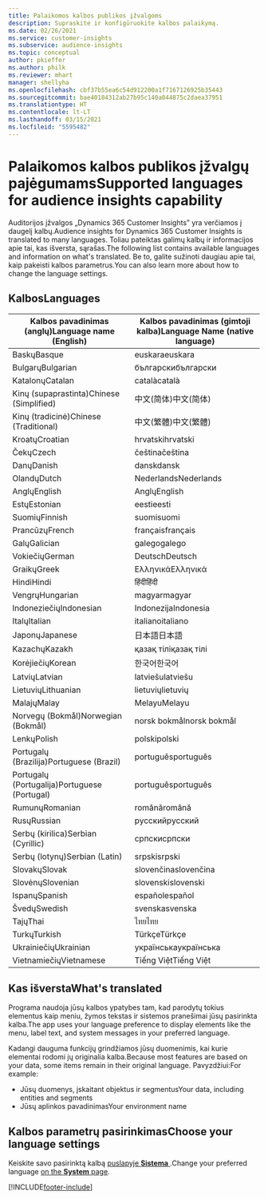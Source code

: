 ```yaml
---
title: Palaikomos kalbos publikos įžvalgoms
description: Supraskite ir konfigūruokite kalbos palaikymą.
ms.date: 02/26/2021
ms.service: customer-insights
ms.subservice: audience-insights
ms.topic: conceptual
author: pkieffer
ms.author: philk
ms.reviewer: mhart
manager: shellyha
ms.openlocfilehash: cbf37b55ea6c54d912200a1f7167126925b35443
ms.sourcegitcommit: bae40184312ab27b95c140a044875c2daea37951
ms.translationtype: HT
ms.contentlocale: lt-LT
ms.lasthandoff: 03/15/2021
ms.locfileid: "5595482"
---
```

# <a name="supported-languages-for-audience-insights-capability"></a><span data-ttu-id="e8277-103">Palaikomos kalbos publikos įžvalgų pajėgumams</span><span class="sxs-lookup"><span data-stu-id="e8277-103">Supported languages for audience insights capability</span></span>

<span data-ttu-id="e8277-104">Auditorijos įžvalgos „Dynamics 365 Customer Insights” yra verčiamos į daugelį kalbų.</span><span class="sxs-lookup"><span data-stu-id="e8277-104">Audience insights for Dynamics 365 Customer Insights is translated to many languages.</span></span> <span data-ttu-id="e8277-105">Toliau pateiktas galimų kalbų ir informacijos apie tai, kas išversta, sąrašas.</span><span class="sxs-lookup"><span data-stu-id="e8277-105">The following list contains available languages and information on what's translated.</span></span> <span data-ttu-id="e8277-106">Be to, galite sužinoti daugiau apie tai, kaip pakeisti kalbos parametrus.</span><span class="sxs-lookup"><span data-stu-id="e8277-106">You can also learn more about how to change the language settings.</span></span> 

## <a name="languages"></a><span data-ttu-id="e8277-107">Kalbos</span><span class="sxs-lookup"><span data-stu-id="e8277-107">Languages</span></span>

| <span data-ttu-id="e8277-108">Kalbos pavadinimas (anglų)</span><span class="sxs-lookup"><span data-stu-id="e8277-108">Language name (English)</span></span>|  <span data-ttu-id="e8277-109">Kalbos pavadinimas (gimtoji kalba)</span><span class="sxs-lookup"><span data-stu-id="e8277-109">Language Name (native language)</span></span> |
| ------------- | ------------- |
| <span data-ttu-id="e8277-110">Baskų</span><span class="sxs-lookup"><span data-stu-id="e8277-110">Basque</span></span> | <span data-ttu-id="e8277-111">euskara</span><span class="sxs-lookup"><span data-stu-id="e8277-111">euskara</span></span> |
| <span data-ttu-id="e8277-112">Bulgarų</span><span class="sxs-lookup"><span data-stu-id="e8277-112">Bulgarian</span></span> | <span data-ttu-id="e8277-113">български</span><span class="sxs-lookup"><span data-stu-id="e8277-113">български</span></span> |
| <span data-ttu-id="e8277-114">Katalonų</span><span class="sxs-lookup"><span data-stu-id="e8277-114">Catalan</span></span> | <span data-ttu-id="e8277-115">català</span><span class="sxs-lookup"><span data-stu-id="e8277-115">català</span></span> |
| <span data-ttu-id="e8277-116">Kinų (supaprastinta)</span><span class="sxs-lookup"><span data-stu-id="e8277-116">Chinese (Simplified)</span></span> | <span data-ttu-id="e8277-117">中文(简体)</span><span class="sxs-lookup"><span data-stu-id="e8277-117">中文(简体)</span></span> |
| <span data-ttu-id="e8277-118">Kinų (tradicinė)</span><span class="sxs-lookup"><span data-stu-id="e8277-118">Chinese (Traditional)</span></span> | <span data-ttu-id="e8277-119">中文(繁體)</span><span class="sxs-lookup"><span data-stu-id="e8277-119">中文(繁體)</span></span> |
| <span data-ttu-id="e8277-120">Kroatų</span><span class="sxs-lookup"><span data-stu-id="e8277-120">Croatian</span></span> | <span data-ttu-id="e8277-121">hrvatski</span><span class="sxs-lookup"><span data-stu-id="e8277-121">hrvatski</span></span> |
| <span data-ttu-id="e8277-122">Čekų</span><span class="sxs-lookup"><span data-stu-id="e8277-122">Czech</span></span> | <span data-ttu-id="e8277-123">čeština</span><span class="sxs-lookup"><span data-stu-id="e8277-123">čeština</span></span> |
| <span data-ttu-id="e8277-124">Danų</span><span class="sxs-lookup"><span data-stu-id="e8277-124">Danish</span></span> | <span data-ttu-id="e8277-125">dansk</span><span class="sxs-lookup"><span data-stu-id="e8277-125">dansk</span></span> |
| <span data-ttu-id="e8277-126">Olandų</span><span class="sxs-lookup"><span data-stu-id="e8277-126">Dutch</span></span> | <span data-ttu-id="e8277-127">Nederlands</span><span class="sxs-lookup"><span data-stu-id="e8277-127">Nederlands</span></span> |
| <span data-ttu-id="e8277-128">Anglų</span><span class="sxs-lookup"><span data-stu-id="e8277-128">English</span></span> | <span data-ttu-id="e8277-129">Anglų</span><span class="sxs-lookup"><span data-stu-id="e8277-129">English</span></span> |
| <span data-ttu-id="e8277-130">Estų</span><span class="sxs-lookup"><span data-stu-id="e8277-130">Estonian</span></span> | <span data-ttu-id="e8277-131">eesti</span><span class="sxs-lookup"><span data-stu-id="e8277-131">eesti</span></span> |
| <span data-ttu-id="e8277-132">Suomių</span><span class="sxs-lookup"><span data-stu-id="e8277-132">Finnish</span></span> | <span data-ttu-id="e8277-133">suomi</span><span class="sxs-lookup"><span data-stu-id="e8277-133">suomi</span></span> |
| <span data-ttu-id="e8277-134">Prancūzų</span><span class="sxs-lookup"><span data-stu-id="e8277-134">French</span></span> | <span data-ttu-id="e8277-135">français</span><span class="sxs-lookup"><span data-stu-id="e8277-135">français</span></span> |
| <span data-ttu-id="e8277-136">Galų</span><span class="sxs-lookup"><span data-stu-id="e8277-136">Galician</span></span> | <span data-ttu-id="e8277-137">galego</span><span class="sxs-lookup"><span data-stu-id="e8277-137">galego</span></span> |
| <span data-ttu-id="e8277-138">Vokiečių</span><span class="sxs-lookup"><span data-stu-id="e8277-138">German</span></span> | <span data-ttu-id="e8277-139">Deutsch</span><span class="sxs-lookup"><span data-stu-id="e8277-139">Deutsch</span></span> |
| <span data-ttu-id="e8277-140">Graikų</span><span class="sxs-lookup"><span data-stu-id="e8277-140">Greek</span></span> | <span data-ttu-id="e8277-141">Ελληνικά</span><span class="sxs-lookup"><span data-stu-id="e8277-141">Ελληνικά</span></span> |
| <span data-ttu-id="e8277-142">Hindi</span><span class="sxs-lookup"><span data-stu-id="e8277-142">Hindi</span></span> | <span data-ttu-id="e8277-143">हिंदी</span><span class="sxs-lookup"><span data-stu-id="e8277-143">हिंदी</span></span> |
| <span data-ttu-id="e8277-144">Vengrų</span><span class="sxs-lookup"><span data-stu-id="e8277-144">Hungarian</span></span> | <span data-ttu-id="e8277-145">magyar</span><span class="sxs-lookup"><span data-stu-id="e8277-145">magyar</span></span> |
| <span data-ttu-id="e8277-146">Indoneziečių</span><span class="sxs-lookup"><span data-stu-id="e8277-146">Indonesian</span></span> | <span data-ttu-id="e8277-147">Indonezija</span><span class="sxs-lookup"><span data-stu-id="e8277-147">Indonesia</span></span> |
| <span data-ttu-id="e8277-148">Italų</span><span class="sxs-lookup"><span data-stu-id="e8277-148">Italian</span></span> | <span data-ttu-id="e8277-149">italiano</span><span class="sxs-lookup"><span data-stu-id="e8277-149">italiano</span></span> |
| <span data-ttu-id="e8277-150">Japonų</span><span class="sxs-lookup"><span data-stu-id="e8277-150">Japanese</span></span> | <span data-ttu-id="e8277-151">日本語</span><span class="sxs-lookup"><span data-stu-id="e8277-151">日本語</span></span> |
| <span data-ttu-id="e8277-152">Kazachų</span><span class="sxs-lookup"><span data-stu-id="e8277-152">Kazakh</span></span> | <span data-ttu-id="e8277-153">қазақ тілі</span><span class="sxs-lookup"><span data-stu-id="e8277-153">қазақ тілі</span></span> |
| <span data-ttu-id="e8277-154">Korėjiečių</span><span class="sxs-lookup"><span data-stu-id="e8277-154">Korean</span></span> | <span data-ttu-id="e8277-155">한국어</span><span class="sxs-lookup"><span data-stu-id="e8277-155">한국어</span></span> |
| <span data-ttu-id="e8277-156">Latvių</span><span class="sxs-lookup"><span data-stu-id="e8277-156">Latvian</span></span> | <span data-ttu-id="e8277-157">latviešu</span><span class="sxs-lookup"><span data-stu-id="e8277-157">latviešu</span></span> |
| <span data-ttu-id="e8277-158">Lietuvių</span><span class="sxs-lookup"><span data-stu-id="e8277-158">Lithuanian</span></span> | <span data-ttu-id="e8277-159">lietuvių</span><span class="sxs-lookup"><span data-stu-id="e8277-159">lietuvių</span></span> |
| <span data-ttu-id="e8277-160">Malajų</span><span class="sxs-lookup"><span data-stu-id="e8277-160">Malay</span></span> | <span data-ttu-id="e8277-161">Melayu</span><span class="sxs-lookup"><span data-stu-id="e8277-161">Melayu</span></span> |
| <span data-ttu-id="e8277-162">Norvegų (Bokmål)</span><span class="sxs-lookup"><span data-stu-id="e8277-162">Norwegian (Bokmål)</span></span> | <span data-ttu-id="e8277-163">norsk bokmål</span><span class="sxs-lookup"><span data-stu-id="e8277-163">norsk bokmål</span></span> |
| <span data-ttu-id="e8277-164">Lenkų</span><span class="sxs-lookup"><span data-stu-id="e8277-164">Polish</span></span> | <span data-ttu-id="e8277-165">polski</span><span class="sxs-lookup"><span data-stu-id="e8277-165">polski</span></span> |
| <span data-ttu-id="e8277-166">Portugalų (Brazilija)</span><span class="sxs-lookup"><span data-stu-id="e8277-166">Portuguese (Brazil)</span></span> | <span data-ttu-id="e8277-167">português</span><span class="sxs-lookup"><span data-stu-id="e8277-167">português</span></span> |
| <span data-ttu-id="e8277-168">Portugalų (Portugalija)</span><span class="sxs-lookup"><span data-stu-id="e8277-168">Portuguese (Portugal)</span></span> | <span data-ttu-id="e8277-169">português</span><span class="sxs-lookup"><span data-stu-id="e8277-169">português</span></span> |
| <span data-ttu-id="e8277-170">Rumunų</span><span class="sxs-lookup"><span data-stu-id="e8277-170">Romanian</span></span> | <span data-ttu-id="e8277-171">română</span><span class="sxs-lookup"><span data-stu-id="e8277-171">română</span></span> |
| <span data-ttu-id="e8277-172">Rusų</span><span class="sxs-lookup"><span data-stu-id="e8277-172">Russian</span></span> | <span data-ttu-id="e8277-173">pусский</span><span class="sxs-lookup"><span data-stu-id="e8277-173">pусский</span></span> |
| <span data-ttu-id="e8277-174">Serbų (kirilica)</span><span class="sxs-lookup"><span data-stu-id="e8277-174">Serbian (Cyrillic)</span></span> | <span data-ttu-id="e8277-175">српски</span><span class="sxs-lookup"><span data-stu-id="e8277-175">српски</span></span> |
| <span data-ttu-id="e8277-176">Serbų (lotynų)</span><span class="sxs-lookup"><span data-stu-id="e8277-176">Serbian (Latin)</span></span> | <span data-ttu-id="e8277-177">srpski</span><span class="sxs-lookup"><span data-stu-id="e8277-177">srpski</span></span> |
| <span data-ttu-id="e8277-178">Slovakų</span><span class="sxs-lookup"><span data-stu-id="e8277-178">Slovak</span></span> | <span data-ttu-id="e8277-179">slovenčina</span><span class="sxs-lookup"><span data-stu-id="e8277-179">slovenčina</span></span> |
| <span data-ttu-id="e8277-180">Slovėnų</span><span class="sxs-lookup"><span data-stu-id="e8277-180">Slovenian</span></span> | <span data-ttu-id="e8277-181">slovenski</span><span class="sxs-lookup"><span data-stu-id="e8277-181">slovenski</span></span> |
| <span data-ttu-id="e8277-182">Ispanų</span><span class="sxs-lookup"><span data-stu-id="e8277-182">Spanish</span></span> | <span data-ttu-id="e8277-183">español</span><span class="sxs-lookup"><span data-stu-id="e8277-183">español</span></span> |
| <span data-ttu-id="e8277-184">Švedų</span><span class="sxs-lookup"><span data-stu-id="e8277-184">Swedish</span></span> | <span data-ttu-id="e8277-185">svenska</span><span class="sxs-lookup"><span data-stu-id="e8277-185">svenska</span></span> |
| <span data-ttu-id="e8277-186">Tajų</span><span class="sxs-lookup"><span data-stu-id="e8277-186">Thai</span></span> | <span data-ttu-id="e8277-187">ไทย</span><span class="sxs-lookup"><span data-stu-id="e8277-187">ไทย</span></span> |
| <span data-ttu-id="e8277-188">Turkų</span><span class="sxs-lookup"><span data-stu-id="e8277-188">Turkish</span></span> | <span data-ttu-id="e8277-189">Türkçe</span><span class="sxs-lookup"><span data-stu-id="e8277-189">Türkçe</span></span> |
| <span data-ttu-id="e8277-190">Ukrainiečių</span><span class="sxs-lookup"><span data-stu-id="e8277-190">Ukrainian</span></span> | <span data-ttu-id="e8277-191">українська</span><span class="sxs-lookup"><span data-stu-id="e8277-191">українська</span></span> |
| <span data-ttu-id="e8277-192">Vietnamiečių</span><span class="sxs-lookup"><span data-stu-id="e8277-192">Vietnamese</span></span> | <span data-ttu-id="e8277-193">Tiếng Việt</span><span class="sxs-lookup"><span data-stu-id="e8277-193">Tiếng Việt</span></span> |

## <a name="whats-translated"></a><span data-ttu-id="e8277-194">Kas išversta</span><span class="sxs-lookup"><span data-stu-id="e8277-194">What's translated</span></span>

<span data-ttu-id="e8277-195">Programa naudoja jūsų kalbos ypatybes tam, kad parodytų tokius elementus kaip meniu, žymos tekstas ir sistemos pranešimai jūsų pasirinkta kalba.</span><span class="sxs-lookup"><span data-stu-id="e8277-195">The app uses your language preference to display elements like the menu, label text, and system messages in your preferred language.</span></span>

<span data-ttu-id="e8277-196">Kadangi dauguma funkcijų grindžiamos jūsų duomenimis, kai kurie elementai rodomi jų originalia kalba.</span><span class="sxs-lookup"><span data-stu-id="e8277-196">Because most features are based on your data, some items remain in their original language.</span></span> <span data-ttu-id="e8277-197">Pavyzdžiui:</span><span class="sxs-lookup"><span data-stu-id="e8277-197">For example:</span></span>

- <span data-ttu-id="e8277-198">Jūsų duomenys, įskaitant objektus ir segmentus</span><span class="sxs-lookup"><span data-stu-id="e8277-198">Your data, including entities and segments</span></span>
- <span data-ttu-id="e8277-199">Jūsų aplinkos pavadinimas</span><span class="sxs-lookup"><span data-stu-id="e8277-199">Your environment name</span></span>

## <a name="choose-your-language-settings"></a><span data-ttu-id="e8277-200">Kalbos parametrų pasirinkimas</span><span class="sxs-lookup"><span data-stu-id="e8277-200">Choose your language settings</span></span>  

<span data-ttu-id="e8277-201">Keiskite savo pasirinktą kalbą [puslapyje **Sistema** ](system.md).</span><span class="sxs-lookup"><span data-stu-id="e8277-201">Change your preferred language [on the **System** page](system.md).</span></span>


[!INCLUDE[footer-include](../includes/footer-banner.md)]